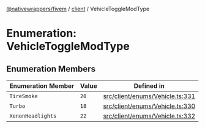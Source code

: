 [@nativewrappers/fivem](../../README.md) / [client](../README.md) / VehicleToggleModType

# Enumeration: VehicleToggleModType

## Enumeration Members

| Enumeration Member | Value | Defined in |
| ------ | ------ | ------ |
| `TireSmoke` | `20` | [src/client/enums/Vehicle.ts:331](https://github.com/nativewrappers/fivem/blob/5ebb4b78605d0cb7cf468eefa811c3a586dedc74/src/client/enums/Vehicle.ts#L331) |
| `Turbo` | `18` | [src/client/enums/Vehicle.ts:330](https://github.com/nativewrappers/fivem/blob/5ebb4b78605d0cb7cf468eefa811c3a586dedc74/src/client/enums/Vehicle.ts#L330) |
| `XenonHeadlights` | `22` | [src/client/enums/Vehicle.ts:332](https://github.com/nativewrappers/fivem/blob/5ebb4b78605d0cb7cf468eefa811c3a586dedc74/src/client/enums/Vehicle.ts#L332) |
